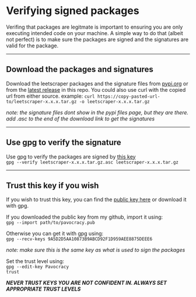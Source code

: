 # Verifying signed packages

Verifing that packages are legitmate is important to ensuring you are only executing intended code on your machine. A simple way to do that (albeit not perfect)
is to make sure the packages are signed and the signatures are valid for the package.

***

## Download the packages and signatures

Download the leetscraper packages and the signature files from [pypi.org](https://pypi.org/project/leetscraper/#files) or from the [latest release](https://github.com/Pavocracy/leetscraper/releases/latest) in this repo. You could also use curl with the copied url from either source. 
example: `curl https://copy-pasted-url-to/leetscraper-x.x.x.tar.gz -o leetscraper-x.x.x.tar.gz` 

*note: the signature files dont show in the pypi files page, but they are there. add .asc to the end of the download link to get the signatures*

***

## Use gpg to verify the signature

Use gpg to verify the packages are signed by [this key](https://github.com/Pavocracy/leetscraper/blob/main/.github/workflows/build-and-publish.yml#L48)  
`gpg --verify leetscraper-x.x.x.tar.gz.asc leetscraper-x.x.x.tar.gz`

***

## Trust this key if you wish

If you wish to trust this key, you can find the [public key here](https://github.com/Pavocracy/Pavocracy/blob/main/pavocracy.pub) or download it with gpg.  

If you downloaded the public key from my github, import it using:  
`gpg --import path/to/pavocracy.pub`

Otherwise you can get it with gpg using:  
`gpg --recv-keys 9A5D2D5AA10873B9ABCD92F1D959AEE8875DEEE6`

*note: make sure this is the same key as what is used to sign the packages*

Set the trust level using:  
`gpg --edit-key Pavocracy`  
`trust`

***NEVER TRUST KEYS YOU ARE NOT CONFIDENT IN. ALWAYS SET APPROPRIATE TRUST LEVELS***
